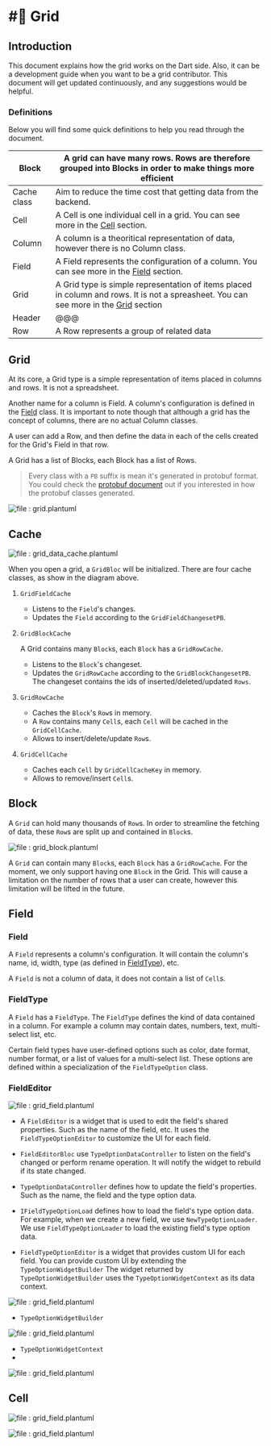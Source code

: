 # #⃣ Grid

## Introduction

This document explains how the grid works on the Dart side. Also, it can be a development guide when you want to be a
grid contributor. This document will get updated continuously, and any suggestions would be helpful.

### Definitions

Below you will find some quick definitions to help you read through the document.

| Block       | A grid can have many rows. Rows are therefore grouped into Blocks in order to make things more efficient                                             |
| ----------- |------------------------------------------------------------------------------------------------------------------------------------------------------|
| Cache class | Aim to reduce the time cost that getting data from the backend.                                                                                                                                                      |
| Cell        | A Cell is one individual cell in a grid. You can see more in the [Cell](grid.md#cell) section.                                                       |
| Column      | A column is a theoritical representation of data, however there is no Column class.                                                                  |
| Field       | A Field represents the configuration of a column. You can see more in the [Field](grid.md#field) section.                                            |
| Grid        | A Grid type is simple representation of items placed in column and rows. It is not a spreasheet. You can see more in the [Grid](grid.md#grid) section |
| Header      | @@@                                                                                                                                                  |
| Row         | A Row represents a group of related data                                                                                                             |

## Grid

At its core, a Grid type is a simple representation of items placed in columns and rows. It is not a spreadsheet.

Another name for a column is Field. A column's configuration is defined in the [Field](grid.md#field) class.
It is important to note though that although a grid has the concept of columns, there are no actual Column classes.

A user can add a Row, and then define the data in each of the cells created for the Grid's Field in that row.

A Grid has a list of Blocks, each Block has a list of Rows. 

>  Every class with a `PB` suffix is mean it's generated in protobuf format. You could check the [protobuf document](https://appflowy.gitbook.io/docs/essential-documentation/contribute-to-appflowy/architecture/backend/protobuf) out if you interested in how the protobuf classes generated.

![file : grid.plantuml](https://raw.githubusercontent.com/AppFlowy-IO/AppFlowy-Docs/main/uml/output/grid.svg)

## Cache

![file : grid\_data\_cache.plantuml](https://raw.githubusercontent.com/AppFlowy-IO/AppFlowy-Docs/main/uml/output/block\_row\_cell\_relation.svg)

When you open a grid, a `GridBloc` will be initialized. There are four cache classes, as show in the diagram above.

1. `GridFieldCache`
   * Listens to the `Field`'s changes.
   * Updates the `Field` according to the `GridFieldChangesetPB`.
2.  `GridBlockCache`

    A Grid contains many `Block`s, each `Block` has a `GridRowCache`.

    * Listens to the `Block`'s changeset.
    * Updates the `GridRowCache` according to the `GridBlockChangesetPB`. The changeset contains the ids of inserted/deleted/updated `Rows`.
3. `GridRowCache`
   * Caches the `Block`'s `Row`s in memory.
   * A `Row` contains many `Cell`s, each `Cell` will be cached in the `GridCellCache`.
   * Allows to insert/delete/update `Row`s.
4. `GridCellCache`
   * Caches each `Cell` by `GridCellCacheKey` in memory.
   * Allows to remove/insert `Cell`s.

## Block

A `Grid` can hold many thousands of `Row`s. In order to streamline the fetching of data, these `Row`s are split up and
contained in `Block`s.&#x20;

![file : grid_block.plantuml](https://raw.githubusercontent.com/AppFlowy-IO/AppFlowy-Docs/main/uml/output/grid_block.svg)

A `Grid` can contain many `Block`s, each `Block` has a `GridRowCache`. For the moment, we only support having one `Block`
in the Grid. This will cause a limitation on the number of rows that a user can create, however this limitation will be
lifted in the future.


## Field

### Field

A `Field` represents a column's configuration. It will contain the column's name, id, width, type (as defined in [FieldType](grid.md#fieldtype)), etc.

A `Field` is not a column of data, it does not contain a list of `Cell`s.

### FieldType

A `Field` has a `FieldType`. The `FieldType` defines the kind of data contained in a column. For example a column may contain
dates, numbers, text, multi-select list, etc.

Certain field types have user-defined options such as color, date format, number format, or a list of values for a multi-select list.
These options are defined within a specialization of the `FieldTypeOption` class.

### **FieldEditor**

![file : grid\_field.plantuml](https://raw.githubusercontent.com/AppFlowy-IO/docs/main/uml/output/Field\_Editor.svg)

* A `FieldEditor` is a widget that is used to edit the field's shared properties. Such as the name of the field, etc. It uses the
  `FieldTypeOptionEditor` to customize the UI for each field.

* `FieldEditorBloc` use `TypeOptionDataController` to listen on the field's changed or perform rename operation.
  It will notify the widget to rebuild if its state changed.

* `TypeOptionDataController` defines how to update the field's properties. Such as the name, the field and the type option data.

* `IFieldTypeOptionLoad` defines how to load the field's type option data. For example, when we create a new field, we use
  `NewTypeOptionLoader`. We use `FieldTypeOptionLoader` to load the existing field's type option data.

* `FieldTypeOptionEditor` is a widget that provides custom UI for each field. You can provide custom UI by extending the `TypeOptionWidgetBuilder` 
  The widget returned by `TypeOptionWidgetBuilder` uses the `TypeOptionWidgetContext` as its data context.

![file : grid\_field.plantuml](https://raw.githubusercontent.com/AppFlowy-IO/docs/main/uml/output/Field_Type_Option_Widget_Builder_Impl.svg)
* `TypeOptionWidgetBuilder` 

![file : grid\_field.plantuml](https://raw.githubusercontent.com/AppFlowy-IO/docs/main/uml/output/Field_Type_Option_Widget_Builder.svg)

* `TypeOptionWidgetContext` 
* 

![file : grid\_field.plantuml](https://raw.githubusercontent.com/AppFlowy-IO/docs/main/uml/output/Field_Type_Option_Editor_Data_Parser.svg)

## Cell

![file : grid\_field.plantuml](https://raw.githubusercontent.com/AppFlowy-IO/docs/main/uml/output/Grid\_Cell\_Builder.svg)

![file : grid\_field.plantuml](https://raw.githubusercontent.com/AppFlowy-IO/docs/main/uml/output/Grid\_Cell\_Controller.svg)
